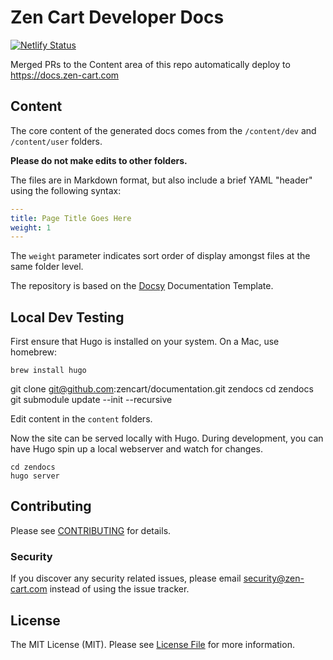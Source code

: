 # Zen Cart Developer Docs

[![Netlify Status](https://api.netlify.com/api/v1/badges/4d957b89-ea0c-46dc-93a2-2204d5a1a2b9/deploy-status)](https://app.netlify.com/sites/zencartdocs/deploys)

Merged PRs to the Content area of this repo automatically deploy to https://docs.zen-cart.com

## Content

The core content of the generated docs comes from the `/content/dev` and `/content/user` folders. 

**Please do not make edits to other folders.**

The files are in Markdown format, but also include a brief YAML "header" using the following syntax:
```yaml
---
title: Page Title Goes Here
weight: 1
---
```

The `weight` parameter indicates sort order of display amongst files at the same folder level.

The repository is based on the [Docsy](https://www.docsy.dev/docs/) Documentation Template.


## Local Dev Testing

First ensure that Hugo is installed on your system. On a Mac, use homebrew:

```
brew install hugo
```

git clone git@github.com:zencart/documentation.git zendocs
cd zendocs
git submodule update --init --recursive


Edit content in the `content` folders.

Now the site can be served locally with Hugo. During development, you can have Hugo spin up a local webserver and watch for changes.

```
cd zendocs
hugo server
```

## Contributing

Please see [CONTRIBUTING](CONTRIBUTING.md) for details.

### Security

If you discover any security related issues, please email security@zen-cart.com instead of using the issue tracker.


## License

The MIT License (MIT). Please see [License File](LICENSE.md) for more information.
